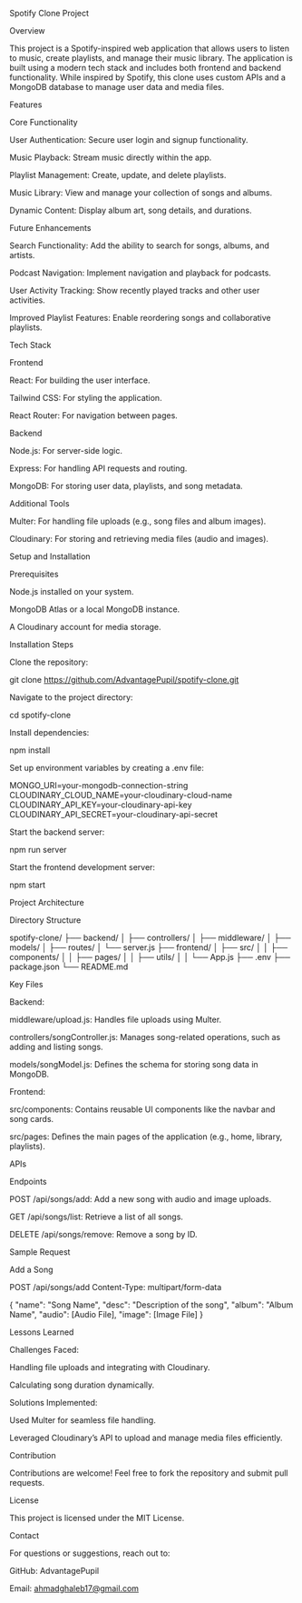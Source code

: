 Spotify Clone Project

Overview

This project is a Spotify-inspired web application that allows users to listen to music, create playlists, and manage their music library. The application is built using a modern tech stack and includes both frontend and backend functionality. While inspired by Spotify, this clone uses custom APIs and a MongoDB database to manage user data and media files.

Features

Core Functionality

User Authentication: Secure user login and signup functionality.

Music Playback: Stream music directly within the app.

Playlist Management: Create, update, and delete playlists.

Music Library: View and manage your collection of songs and albums.

Dynamic Content: Display album art, song details, and durations.

Future Enhancements

Search Functionality: Add the ability to search for songs, albums, and artists.

Podcast Navigation: Implement navigation and playback for podcasts.

User Activity Tracking: Show recently played tracks and other user activities.

Improved Playlist Features: Enable reordering songs and collaborative playlists.

Tech Stack

Frontend

React: For building the user interface.

Tailwind CSS: For styling the application.

React Router: For navigation between pages.

Backend

Node.js: For server-side logic.

Express: For handling API requests and routing.

MongoDB: For storing user data, playlists, and song metadata.

Additional Tools

Multer: For handling file uploads (e.g., song files and album images).

Cloudinary: For storing and retrieving media files (audio and images).

Setup and Installation

Prerequisites

Node.js installed on your system.

MongoDB Atlas or a local MongoDB instance.

A Cloudinary account for media storage.

Installation Steps

Clone the repository:

git clone https://github.com/AdvantagePupil/spotify-clone.git

Navigate to the project directory:

cd spotify-clone

Install dependencies:

npm install

Set up environment variables by creating a .env file:

MONGO_URI=your-mongodb-connection-string
CLOUDINARY_CLOUD_NAME=your-cloudinary-cloud-name
CLOUDINARY_API_KEY=your-cloudinary-api-key
CLOUDINARY_API_SECRET=your-cloudinary-api-secret

Start the backend server:

npm run server

Start the frontend development server:

npm start

Project Architecture

Directory Structure

spotify-clone/
├── backend/
│   ├── controllers/
│   ├── middleware/
│   ├── models/
│   ├── routes/
│   └── server.js
├── frontend/
│   ├── src/
│   │   ├── components/
│   │   ├── pages/
│   │   ├── utils/
│   │   └── App.js
├── .env
├── package.json
└── README.md

Key Files

Backend:

middleware/upload.js: Handles file uploads using Multer.

controllers/songController.js: Manages song-related operations, such as adding and listing songs.

models/songModel.js: Defines the schema for storing song data in MongoDB.

Frontend:

src/components: Contains reusable UI components like the navbar and song cards.

src/pages: Defines the main pages of the application (e.g., home, library, playlists).

APIs

Endpoints

POST /api/songs/add: Add a new song with audio and image uploads.

GET /api/songs/list: Retrieve a list of all songs.

DELETE /api/songs/remove: Remove a song by ID.

Sample Request

Add a Song

POST /api/songs/add
Content-Type: multipart/form-data

{
  "name": "Song Name",
  "desc": "Description of the song",
  "album": "Album Name",
  "audio": [Audio File],
  "image": [Image File]
}

Lessons Learned

Challenges Faced:

Handling file uploads and integrating with Cloudinary.

Calculating song duration dynamically.

Solutions Implemented:

Used Multer for seamless file handling.

Leveraged Cloudinary’s API to upload and manage media files efficiently.

Contribution

Contributions are welcome! Feel free to fork the repository and submit pull requests.

License

This project is licensed under the MIT License.

Contact

For questions or suggestions, reach out to:

GitHub: AdvantagePupil

Email: ahmadghaleb17@gmail.com


